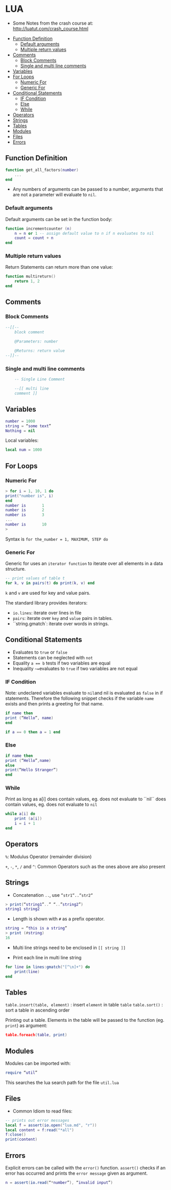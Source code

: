 # LUA
* Some Notes from the crash course at: http://luatut.com/crash_course.html

<!-- toc -->
* [Function Definition](#function-definition)
  * [Default arguments](#default-arguments)
  * [Multiple return values](#multiple-return-values)
* [Comments](#comments)
  * [Block Comments](#block-comments)
  * [Single and multi line comments](#single-and-multi-line-comments)
* [Variables](#variables)
* [For Loops](#for-loops)
  * [Numeric For](#numeric-for)
  * [Generic For](#generic-for)
* [Conditional Statements](#conditional-statements)
  * [IF Condition](#if-condition)
  * [Else](#else)
  * [While](#while)
* [Operators](#operators)
* [Strings](#strings)
* [Tables](#tables)
* [Modules](#modules)
* [Files](#files)
* [Errors](#errors)

<!-- toc stop -->

## Function Definition

```lua
function get_all_factors(number)
    ...
end
```

* Any numbers of arguments can be passed to a number, arguments that are not a parameter will evaluate to ``nil``.

### Default arguments
Default arguments can be set in the function body: 
```lua
function incrementcounter (n)
    n = n or 1 -- assign default value to n if n evaluates to nil
    count = count + n 
end
```

### Multiple return values
Return Statements can return more than one value: 

```lua
function multireturn()
    return 1, 2
end
```


## Comments

### Block Comments

```lua
--[[--
    block comment

    @Parameters: number
    
    @Returns: return value
--]]--
```

### Single and multi line comments

```lua
    -- Single Line Comment

    --[[ multi line
    comment ]]
```

## Variables

```lua
number = 1000
string = “some text”
Nothing = nil
```

Local variables: 

```lua
local num = 1000
```

## For Loops

### Numeric For

```lua
> for i = 1, 10, 1 do
print("number is", i)
end
number is       1
number is       2
number is       3
...
number is       10
>
```

Syntax is ``for the_number = 1, MAXIMUM, STEP do``

### Generic For

Generic for uses an ``iterator function`` to iterate over all elements in a data structure.

```lua
-- print values of table t
for k, v in pairs(t) do print(k, v) end
```

``k`` and ``v`` are used for key and value pairs. 

The standard library provides iterators: 
* ``io.lines``: iterate over lines in file
* ``pairs``: iterate over ``key`` and ``value`` pairs in tables. 
* ``string.gmatch`: iterate over words in strings. 

## Conditional Statements 
* Evaluates to ``true`` or ``false``
* Statements can be neglected with ``not``
* Equality ``a == b`` tests if two variables are equal
* Inequality ``~=``evaluates to ``true`` if two variables are not equal

### IF Condition
Note: undeclared variables evaluate to ``nil``and nil is evaluated as ``false`` in if statements.
Therefore the following snippet checks if the variable ``name`` exists and then prints a greeting
for that name. 

```lua
if name then
print (“Hello”, name)
end
```

```lua
if a == 0 then a = 1 end
```

### Else

```lua
if name then
print (“Hello”,name)
else
print(“Hello Stranger”)
end
```

### While

Print as long as a[i] does contain values, eg. does not evaluate to ´´nil´´ does contain values, eg. does not evaluate to ``nil``
```lua
while a[i] do
    print (a[i])
    i = i + 1
end
```

## Operators

``%``:
    Modulus Operator (remainder division)

``+``, ``-``, ``*``, ``/`` and ``^``:
    Common Operators such as the ones above are also present

## Strings

* Concatenation ``..``, use ``”str1”..”str2”``

```lua
> print(“string1”..” “..”string2”)
string1 string2
```

* Length is shown with ``#`` as a prefix operator.

```lua
string = “this is a string”
> print (#string)
16
```

* Multi line strings need to be enclosed in ``[[ string ]]``

* Print each line in multi line string
```lua
for line in lines:gmatch("[^\n]+") do
    print(line)
end
```

## Tables

``table.insert(table, element)`` : insert ``element`` in table ``table``
``table.sort()`` : sort a table in ascending order

Printing out a table. Elements in the table will be passed to the function (eg. ``print``) as argument: 

```lua
table.foreach(table, print)
```

## Modules 

Modules can be imported with: 

```lua
require “util”
```
This searches the lua search path for the file ``util.lua``

## Files

* Common Idiom to read files:

```lua
-- prints out error messages
local f = assert(io.open("lua.md", "r"))
local content = f:read("*all")
f:close()
print(content)
```

## Errors

Explicit errors can be called with the ``error()`` function. ``assert()`` 
checks if an error has occurred and prints the ``error message`` given as argument.

```lua
n = assert(io.read(“*number”), “invalid input”)
````
